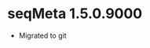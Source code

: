 <!-- NEWS.md is generated from NEWS.Rmd. Please edit that file -->
seqMeta 1.5.0.9000
==================

-   Migrated to git

